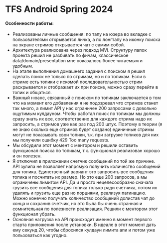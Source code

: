 # TFS Android Spring 2024

#### Особенности работы:

- Реализованы личные сообщения: по тапу на юзера во вкладке с пользователями открывается личка, а по лонгтапу на иконку поиска на экране стримов открывается чат с самим собой.
- Архитектура реализована через подход MVI. Структуру папок проекта решил не разбивать по фичам, классическое data/domain/presentation мне показалось более читаемым и удобным.
- На этапе выполнения домашнего задания с поиском я решил сделать поиск не только по стримам, но и по топикам. Если в стриме есть топики с искомой последовательностью стрим раскрывается и отображает их при поиске, можно сразу перейти в топик и общаться.
- Важный нюанс, связанный с поиском по топикам заключается в том что на момент его добавления я не подозревал что стримов станет так много, а лимит API у нас ограничен 200 запросами с довольно ощутимым кулдауном. Чтобы работал поиск по топикам мы должны сразу знать их все, соответственно для каждого стрима надо их запросить, а стримов уже как раз под 200 штук. Поэтому в теории (я не знаю сколько еще стримов будет создано) единичные стримы могут не показывать свои топики, т.к. при загрузке топиков для них мы получили ошибку 429 Too many requests.
- Мы обсудили этот момент с ментором и решили оставить функционал поиска по топикам, т.к. функционал реализован хорошо и он полезен.
- Я отключил в приложении счетчик сообщений по той же причине. API зулипа не позволяет напрямую получить количество сообщений для топика. Единственный вариант это запросить все сообщения топика и посчитать их размер. Но это еще 200 запросов, а мы ограничены лимитом API. Да и просто нецелесообразно сначала грузить все сообщения для топика только ради счетчика, потом их удалять и грузить еще раз но порциями, реализуя пагинацию. Можно конечно получать количество сообщений долистав чат до конца и сохранив счетчик, но это была бы очень странная и сомнительная по полезности реализация. Решили с ментором этот функционал убрать.
- Основная нагрузка на API происходит именно в момент первого старта приложения после установки. В идеале в этот момент дать ему секунд 20, чтобы сбросился кулдаун лимита апи и потом уже пользоваться как угодно.
